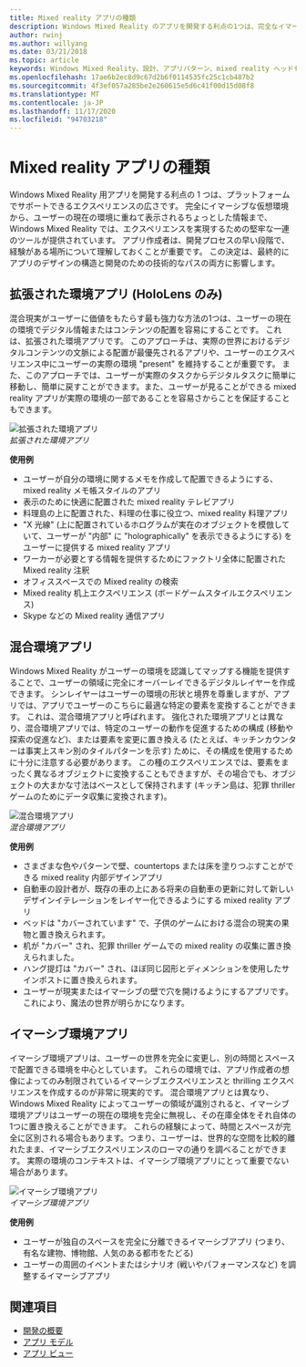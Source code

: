 ```yaml
---
title: Mixed reality アプリの種類
description: Windows Mixed Reality のアプリを開発する利点の1つは、完全なイマーシブ、仮想環境から、ユーザーの現在の環境を介して情報を重ねることができます。
author: rwinj
ms.author: willyang
ms.date: 03/21/2018
ms.topic: article
keywords: Windows Mixed Reality、設計、アプリパターン、mixed reality ヘッドセット、windows mixed reality ヘッドセット、virtual Reality ヘッドセット、HoloLens
ms.openlocfilehash: 17ae6b2ec8d9c67d2b6f0114535fc25c1cb487b2
ms.sourcegitcommit: 4f3ef057a285be2e260615e5d6c41f00d15d08f8
ms.translationtype: MT
ms.contentlocale: ja-JP
ms.lasthandoff: 11/17/2020
ms.locfileid: "94703218"
---
```

# <a name="types-of-mixed-reality-apps"></a>Mixed reality アプリの種類

Windows Mixed Reality 用アプリを開発する利点の 1 つは、プラットフォームでサポートできるエクスペリエンスの広さです。 完全にイマーシブな仮想環境から、ユーザーの現在の環境に重ねて表示されるちょっとした情報まで、Windows Mixed Reality では、エクスペリエンスを実現するための堅牢な一連のツールが提供されています。 アプリ作成者は、開発プロセスの早い段階で、経験がある場所について理解しておくことが重要です。 この決定は、最終的にアプリのデザインの構造と開発のための技術的なパスの両方に影響します。

## <a name="enhanced-environment-apps-hololens-only"></a>拡張された環境アプリ (HoloLens のみ)

混合現実がユーザーに価値をもたらす最も強力な方法の1つは、ユーザーの現在の環境でデジタル情報またはコンテンツの配置を容易にすることです。 これは、拡張された環境アプリです。 このアプローチは、実際の世界におけるデジタルコンテンツの文脈による配置が最優先されるアプリや、ユーザーのエクスペリエンス中にユーザーの実際の環境 "present" を維持することが重要です。 また、このアプローチでは、ユーザーが実際のタスクからデジタルタスクに簡単に移動し、簡単に戻すことができます。また、ユーザーが見ることができる mixed reality アプリが実際の環境の一部であることを容易さからことを保証することもできます。

![拡張された環境アプリ](images/enhancedenvironmentapps-640px.jpg)<br>
*拡張された環境アプリ*

**使用例**
* ユーザーが自分の環境に関するメモを作成して配置できるようにする、mixed reality メモ帳スタイルのアプリ
* 表示のために快適に配置された mixed reality テレビアプリ
* 料理島の上に配置された、料理の仕事に役立つ、mixed reality 料理アプリ
* "X 光線" (上に配置されているホログラムが実在のオブジェクトを模倣していて、ユーザーが "内部" に "holographically" を表示できるようにする) をユーザーに提供する mixed reality アプリ
* ワーカーが必要とする情報を提供するためにファクトリ全体に配置された Mixed reality 注釈
* オフィススペースでの Mixed reality の検索
* Mixed reality 机上エクスペリエンス (ボードゲームスタイルエクスペリエンス)
* Skype などの Mixed reality 通信アプリ

## <a name="blended-environment-apps"></a>混合環境アプリ

Windows Mixed Reality がユーザーの環境を認識してマップする機能を提供することで、ユーザーの領域に完全にオーバーレイできるデジタルレイヤーを作成できます。 シンレイヤーはユーザーの環境の形状と境界を尊重しますが、アプリでは、アプリでユーザーのこちらに最適な特定の要素を変換することができます。 これは、混合環境アプリと呼ばれます。 強化された環境アプリとは異なり、混合環境アプリでは、特定のユーザーの動作を促進するための構成 (移動や探索の促進など)、または要素を変更に置き換える (たとえば、キッチンカウンターは事実上スキン別のタイルパターンを示す) ために、その構成を使用するために十分に注意する必要があります。 この種のエクスペリエンスでは、要素をまったく異なるオブジェクトに変換することもできますが、その場合でも、オブジェクトの大まかな寸法はベースとして保持されます (キッチン島は、犯罪 thriller ゲームのためにデータ収集に変換されます)。

![混合環境アプリ](images/blendedenvironmentapps-640px.jpg)<br>
*混合環境アプリ*

**使用例**
* さまざまな色やパターンで壁、countertops または床を塗りつぶすことができる mixed reality 内部デザインアプリ
* 自動車の設計者が、既存の車の上にある将来の自動車の更新に対して新しいデザインイテレーションをレイヤー化できるようにする mixed reality アプリ
* ベッドは "カバーされています" で、子供のゲームにおける混合の現実の果物と置き換えられます。
* 机が "カバー" され、犯罪 thriller ゲームでの mixed reality の収集に置き換えられました。
* ハング提灯は "カバー" され、ほぼ同じ図形とディメンションを使用したサインポストに置き換えられます。
* ユーザーが現実またはイマーシブの壁で穴を開けるようにするアプリです。これにより、魔法の世界が明らかになります。

## <a name="immersive-environment-apps"></a>イマーシブ環境アプリ

イマーシブ環境アプリは、ユーザーの世界を完全に変更し、別の時間とスペースで配置できる環境を中心としています。 これらの環境では、アプリ作成者の想像によってのみ制限されているイマーシブエクスペリエンスと thrilling エクスペリエンスを作成するのが非常に現実的です。 混合環境アプリとは異なり、Windows Mixed Reality によってユーザーの領域が識別されると、イマーシブ環境アプリはユーザーの現在の環境を完全に無視し、その在庫全体をそれ自体の1つに置き換えることができます。 これらの経験によって、時間とスペースが完全に区別される場合もあります。つまり、ユーザーは、世界的な空間を比較的離れたまま、イマーシブエクスペリエンスのローマの通りを調べることができます。 実際の環境のコンテキストは、イマーシブ環境アプリにとって重要でない場合があります。

![イマーシブ環境アプリ](images/windows-mixed-reality-640px.jpg)<br>
*イマーシブ環境アプリ*

**使用例**
* ユーザーが独自のスペースを完全に分離できるイマーシブアプリ (つまり、有名な建物、博物館、人気のある都市をたどる)
* ユーザーの周囲のイベントまたはシナリオ (戦いやパフォーマンスなど) を調整するイマーシブアプリ

## <a name="see-also"></a>関連項目
* [開発の概要](../develop/development.md)
* [アプリ モデル](app-model.md)
* [アプリ ビュー](app-views.md)
